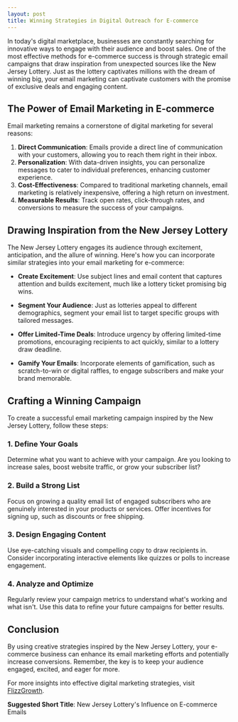 ```yaml
---
layout: post
title: Winning Strategies in Digital Outreach for E-commerce
---
```



In today's digital marketplace, businesses are constantly searching for innovative ways to engage with their audience and boost sales. One of the most effective methods for e-commerce success is through strategic email campaigns that draw inspiration from unexpected sources like the New Jersey Lottery. Just as the lottery captivates millions with the dream of winning big, your email marketing can captivate customers with the promise of exclusive deals and engaging content.

## The Power of Email Marketing in E-commerce

Email marketing remains a cornerstone of digital marketing for several reasons:

1. **Direct Communication**: Emails provide a direct line of communication with your customers, allowing you to reach them right in their inbox.
2. **Personalization**: With data-driven insights, you can personalize messages to cater to individual preferences, enhancing customer experience.
3. **Cost-Effectiveness**: Compared to traditional marketing channels, email marketing is relatively inexpensive, offering a high return on investment.
4. **Measurable Results**: Track open rates, click-through rates, and conversions to measure the success of your campaigns.

## Drawing Inspiration from the New Jersey Lottery

The New Jersey Lottery engages its audience through excitement, anticipation, and the allure of winning. Here's how you can incorporate similar strategies into your email marketing for e-commerce:

- **Create Excitement**: Use subject lines and email content that captures attention and builds excitement, much like a lottery ticket promising big wins.
  
- **Segment Your Audience**: Just as lotteries appeal to different demographics, segment your email list to target specific groups with tailored messages.
  
- **Offer Limited-Time Deals**: Introduce urgency by offering limited-time promotions, encouraging recipients to act quickly, similar to a lottery draw deadline.
  
- **Gamify Your Emails**: Incorporate elements of gamification, such as scratch-to-win or digital raffles, to engage subscribers and make your brand memorable.

## Crafting a Winning Campaign

To create a successful email marketing campaign inspired by the New Jersey Lottery, follow these steps:

### 1. Define Your Goals

Determine what you want to achieve with your campaign. Are you looking to increase sales, boost website traffic, or grow your subscriber list?

### 2. Build a Strong List

Focus on growing a quality email list of engaged subscribers who are genuinely interested in your products or services. Offer incentives for signing up, such as discounts or free shipping.

### 3. Design Engaging Content

Use eye-catching visuals and compelling copy to draw recipients in. Consider incorporating interactive elements like quizzes or polls to increase engagement.

### 4. Analyze and Optimize

Regularly review your campaign metrics to understand what's working and what isn't. Use this data to refine your future campaigns for better results.

## Conclusion

By using creative strategies inspired by the New Jersey Lottery, your e-commerce business can enhance its email marketing efforts and potentially increase conversions. Remember, the key is to keep your audience engaged, excited, and eager for more.

For more insights into effective digital marketing strategies, visit [FlizzGrowth](https://flizzgrowth.com).

**Suggested Short Title**: New Jersey Lottery's Influence on E-commerce Emails